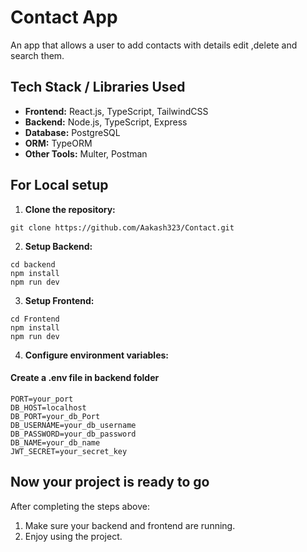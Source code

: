 
# Contact App

An app that allows a user to add contacts with details edit  ,delete and search them.

## Tech Stack / Libraries Used

- **Frontend:** React.js, TypeScript, TailwindCSS
- **Backend:** Node.js, TypeScript, Express
- **Database:** PostgreSQL
- **ORM:** TypeORM
-  **Other Tools:** Multer, Postman 

## For Local setup

1. **Clone the repository:**
```
git clone https://github.com/Aakash323/Contact.git
```
2. **Setup Backend:**
```
cd backend
npm install
npm run dev
```
3. **Setup Frontend:**
```
cd Frontend
npm install
npm run dev
```
4. **Configure environment variables:**
#### Create a .env file in backend folder
```
PORT=your_port
DB_HOST=localhost
DB_PORT=your_db_Port
DB_USERNAME=your_db_username
DB_PASSWORD=your_db_password
DB_NAME=your_db_name
JWT_SECRET=your_secret_key
```
## Now your project is ready to go

After completing the steps above:

1. Make sure your backend and frontend are running.
2. Enjoy using the project.

